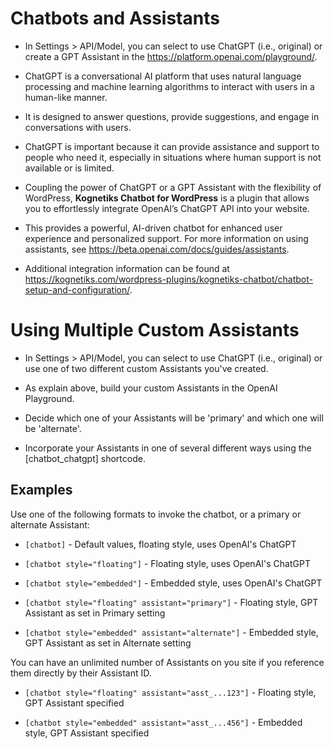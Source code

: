 # Chatbots and Assistants

- In Settings > API/Model, you can select to use ChatGPT (i.e., original) or create a GPT Assistant in the https://platform.openai.com/playground/.

- ChatGPT is a conversational AI platform that uses natural language processing and machine learning algorithms to interact with users in a human-like manner.

- It is designed to answer questions, provide suggestions, and engage in conversations with users.

- ChatGPT is important because it can provide assistance and support to people who need it, especially in situations where human support is not available or is limited.

- Coupling the power of ChatGPT or a GPT Assistant with the flexibility of WordPress, **Kognetiks Chatbot for WordPress** is a plugin that allows you to effortlessly integrate OpenAI’s ChatGPT API into your website.

- This provides a powerful, AI-driven chatbot for enhanced user experience and personalized support.
For more information on using assistants, see https://beta.openai.com/docs/guides/assistants.

- Additional integration information can be found at https://kognetiks.com/wordpress-plugins/kognetiks-chatbot/chatbot-setup-and-configuration/.

# Using Multiple Custom Assistants

- In Settings > API/Model, you can select to use ChatGPT (i.e., original) or use one of two different custom Assistants you've created.

- As explain above, build your custom Assistants in the OpenAI Playground.

- Decide which one of your Assistants will be 'primary' and which one will be 'alternate'.

- Incorporate your Assistants in one of several different ways using the [chatbot_chatgpt] shortcode.

## Examples

Use one of the following formats to invoke the chatbot, or a primary or alternate Assistant:

- ```[chatbot]``` - Default values, floating style, uses OpenAI's ChatGPT

- ```[chatbot style="floating"]``` - Floating style, uses OpenAI's ChatGPT

- ```[chatbot style="embedded"]``` - Embedded style, uses OpenAI's ChatGPT

- ```[chatbot style="floating" assistant="primary"]``` - Floating style, GPT Assistant as set in Primary setting

- ```[chatbot style="embedded" assistant="alternate"]``` - Embedded style, GPT Assistant as set in Alternate setting

You can have an unlimited number of Assistants on you site if you reference them directly by their Assistant ID.

- ```[chatbot style="floating" assistant="asst_...123"]``` - Floating style, GPT Assistant specified

- ```[chatbot style="embedded" assistant="asst_...456"]``` - Embedded style, GPT Assistant specified
